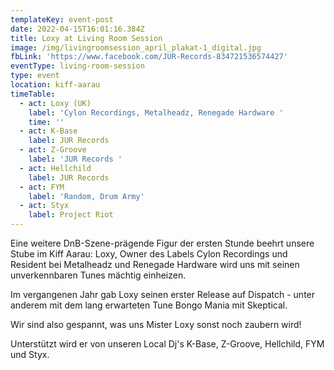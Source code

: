 ```yaml
---
templateKey: event-post
date: 2022-04-15T16:01:16.384Z
title: Loxy at Living Room Session
image: /img/livingroomsession_april_plakat-1_digital.jpg
fbLink: 'https://www.facebook.com/JUR-Records-834721536574427'
eventType: living-room-session
type: event
location: kiff-aarau
timeTable:
  - act: Loxy (UK)
    label: 'Cylon Recordings, Metalheadz, Renegade Hardware '
    time: ''
  - act: K-Base
    label: JUR Records
  - act: Z-Groove
    label: 'JUR Records '
  - act: Hellchild
    label: JUR Records
  - act: FYM
    label: 'Random, Drum Army'
  - act: Styx
    label: Project Riot
---
```


Eine weitere DnB-Szene-prägende Figur der ersten Stunde beehrt unsere Stube im Kiff Aarau: Loxy, Owner des Labels Cylon Recordings und Resident bei Metalheadz und Renegade Hardware wird uns mit seinen unverkennbaren Tunes mächtig einheizen.

Im vergangenen Jahr gab Loxy seinen erster Release auf Dispatch - unter anderem mit dem lang erwarteten Tune Bongo Mania mit Skeptical.

Wir sind also gespannt, was uns Mister Loxy sonst noch zaubern wird!

Unterstützt wird er von unseren Local Dj's K-Base, Z-Groove, Hellchild, FYM und Styx.
